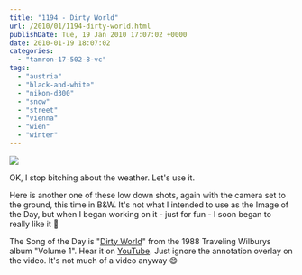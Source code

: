 ```yaml
---
title: "1194 - Dirty World"
url: /2010/01/1194-dirty-world.html
publishDate: Tue, 19 Jan 2010 17:07:02 +0000
date: 2010-01-19 18:07:02
categories: 
  - "tamron-17-502-8-vc"
tags: 
  - "austria"
  - "black-and-white"
  - "nikon-d300"
  - "snow"
  - "street"
  - "vienna"
  - "wien"
  - "winter"
---
```

<a target="_blank" href="https://d25zfm9zpd7gm5.cloudfront.net/1200x1200/2010/20100119_082616_ps.jpg"><img src="https://d25zfm9zpd7gm5.cloudfront.net/0600x0600/2010/20100119_082616_ps.jpg" /></a>

OK, I stop bitching about the weather. Let's use it.

 Here is another one of these low down shots, again with the camera set to the ground, this time in B&amp;W. It's not what I intended to use as the Image of the Day, but when I began working on it - just for fun - I soon began to really like it 🙂

The Song of the Day is "<a target="_blank" href="http://www.lyricsmode.com/lyrics/t/travelling_wilburys/dirty_world.html">Dirty World</a>" from the 1988 Traveling Wilburys album "Volume 1". Hear it on <a target="_blank" href="http://www.youtube.com/watch?v=Y-zjFp70esY">YouTube</a>. Just ignore the annotation overlay on the video. It's not much of a video anyway 😄

